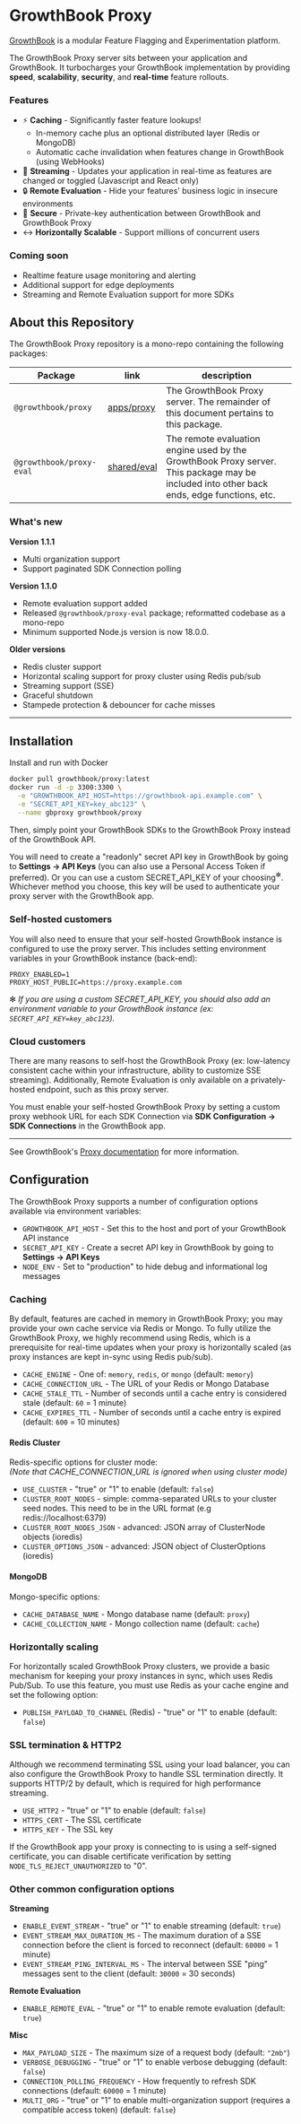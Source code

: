 # GrowthBook Proxy

[GrowthBook](https://www.growthbook.io) is a modular Feature Flagging and Experimentation platform.

The GrowthBook Proxy server sits between your application and GrowthBook. It turbocharges your GrowthBook implementation by providing **speed**, **scalability**, **security**, and **real-time** feature rollouts.

### Features

- :zap: **Caching** - Significantly faster feature lookups!
  - In-memory cache plus an optional distributed layer (Redis or MongoDB)
  - Automatic cache invalidation when features change in GrowthBook (using WebHooks)
- :satellite: **Streaming** - Updates your application in real-time as features are changed or toggled (Javascript and React only)
- :lock: **Remote Evaluation** - Hide your features' business logic in insecure environments
- :key: **Secure** - Private-key authentication between GrowthBook and GrowthBook Proxy
- :left_right_arrow: **Horizontally Scalable** - Support millions of concurrent users

### Coming soon

- Realtime feature usage monitoring and alerting
- Additional support for edge deployments
- Streaming and Remote Evaluation support for more SDKs

## About this Repository ###

The GrowthBook Proxy repository is a mono-repo containing the following packages:

| Package                  | link                                | description                                                                                                                               |
|--------------------------|-------------------------------------|-------------------------------------------------------------------------------------------------------------------------------------------|
| `@growthbook/proxy`      | [apps/proxy](packages/apps/proxy)   | The GrowthBook Proxy server. The remainder of this document pertains to this package.                                                     |
| `@growthbook/proxy-eval` | [shared/eval](packages/shared/eval) | The remote evaluation engine used by the GrowthBook Proxy server. This package may be included into other back ends, edge functions, etc. |

### What's new

**Version 1.1.1**
- Multi organization support
- Support paginated SDK Connection polling

**Version 1.1.0**
- Remote evaluation support added
- Released `@growthbook/proxy-eval` package; reformatted codebase as a mono-repo
- Minimum supported Node.js version is now 18.0.0.

**Older versions**
- Redis cluster support
- Horizontal scaling support for proxy cluster using Redis pub/sub
- Streaming support (SSE)
- Graceful shutdown
- Stampede protection & debouncer for cache misses

---

## Installation

Install and run with Docker

```bash
docker pull growthbook/proxy:latest
docker run -d -p 3300:3300 \
  -e "GROWTHBOOK_API_HOST=https://growthbook-api.example.com" \
  -e "SECRET_API_KEY=key_abc123" \
  --name gbproxy growthbook/proxy
```

Then, simply point your GrowthBook SDKs to the GrowthBook Proxy instead of the GrowthBook API.

You will need to create a "readonly" secret API key in GrowthBook by going to **Settings -> API Keys** (you can also use a Personal Access Token if preferred). Or you can use a custom SECRET_API_KEY of your choosing<sup>✻</sup>. Whichever method you choose, this key will be used to authenticate your proxy server with the GrowthBook app.

### Self-hosted customers

You will also need to ensure that your self-hosted GrowthBook instance is configured to use the proxy server. This includes setting environment variables in your GrowthBook instance (back-end):

```
PROXY_ENABLED=1
PROXY_HOST_PUBLIC=https://proxy.example.com
```

✻ _If you are using a custom SECRET_API_KEY, you should also add an environment variable to your GrowthBook instance (ex: `SECRET_API_KEY=key_abc123`)._


### Cloud customers

There are many reasons to self-host the GrowthBook Proxy (ex: low-latency consistent cache within your infrastructure, ability to customize SSE streaming). Additionally, Remote Evaluation is only available on a privately-hosted endpoint, such as this proxy server.

You must enable your self-hosted GrowthBook Proxy by setting a custom proxy webhook URL for each SDK Connection via **SDK Configuration -> SDK Connections** in the GrowthBook app.

---

See GrowthBook's [Proxy documentation](https://docs.growthbook.io/self-host/proxy#standalone) for more information.

## Configuration

The GrowthBook Proxy supports a number of configuration options available via environment variables:

- `GROWTHBOOK_API_HOST` - Set this to the host and port of your GrowthBook API instance
- `SECRET_API_KEY` - Create a secret API key in GrowthBook by going to **Settings -> API Keys**
- `NODE_ENV` - Set to "production" to hide debug and informational log messages

### Caching

By default, features are cached in memory in GrowthBook Proxy; you may provide your own cache service via Redis or Mongo. To fully utilize the GrowthBook Proxy, we highly recommend using Redis, which is a prerequisite for real-time updates when your proxy is horizontally scaled (as proxy instances are kept in-sync using Redis pub/sub).

- `CACHE_ENGINE` - One of: `memory`, `redis`, or `mongo` (default: `memory`)
- `CACHE_CONNECTION_URL` - The URL of your Redis or Mongo Database
- `CACHE_STALE_TTL` - Number of seconds until a cache entry is considered stale (default: `60` = 1 minute)
- `CACHE_EXPIRES_TTL` - Number of seconds until a cache entry is expired (default: `600` = 10 minutes)

#### Redis Cluster

Redis-specific options for cluster mode:<br />
_(Note that CACHE_CONNECTION_URL is ignored when using cluster mode)_

- `USE_CLUSTER` - "true" or "1" to enable (default: `false`)
- `CLUSTER_ROOT_NODES` - simple: comma-separated URLs to your cluster seed nodes. This need to be in the URL format (e.g redis://localhost:6379)
- `CLUSTER_ROOT_NODES_JSON` - advanced: JSON array of ClusterNode objects (ioredis)
- `CLUSTER_OPTIONS_JSON` - advanced: JSON object of ClusterOptions (ioredis)

#### MongoDB

Mongo-specific options:

- `CACHE_DATABASE_NAME` - Mongo database name (default: `proxy`)
- `CACHE_COLLECTION_NAME` - Mongo collection name (default: `cache`)

### Horizontally scaling

For horizontally scaled GrowthBook Proxy clusters, we provide a basic mechanism for keeping your proxy instances in sync, which uses Redis Pub/Sub. To use this feature, you must use Redis as your cache engine and set the following option:

- `PUBLISH_PAYLOAD_TO_CHANNEL` (Redis) - "true" or "1" to enable (default: `false`)

### SSL termination & HTTP2

Although we recommend terminating SSL using your load balancer, you can also configure the GrowthBook Proxy to handle SSL termination directly. It supports HTTP/2 by default, which is required for high performance streaming.

- `USE_HTTP2` - "true" or "1" to enable (default: `false`)
- `HTTPS_CERT` - The SSL certificate
- `HTTPS_KEY` - The SSL key

If the GrowthBook app your proxy is connecting to is using a self-signed certificate, you can disable certificate verification by setting `NODE_TLS_REJECT_UNAUTHORIZED` to "0".

### Other common configuration options

**Streaming**
- `ENABLE_EVENT_STREAM` - "true" or "1" to enable streaming (default: `true`)
- `EVENT_STREAM_MAX_DURATION_MS` - The maximum duration of a SSE connection before the client is forced to reconnect (default: `60000` = 1 minute)
- `EVENT_STREAM_PING_INTERVAL_MS` - The interval between SSE "ping" messages sent to the client (default: `30000` = 30 seconds)

**Remote Evaluation**
- `ENABLE_REMOTE_EVAL` - "true" or "1" to enable remote evaluation (default: `true`)

**Misc**
- `MAX_PAYLOAD_SIZE` - The maximum size of a request body (default: `"2mb"`)
- `VERBOSE_DEBUGGING` - "true" or "1" to enable verbose debugging (default: `false`)
- `CONNECTION_POLLING_FREQUENCY` - How frequently to refresh SDK connections (default: `60000` = 1 minute)
- `MULTI_ORG` - "true" or "1" to enable multi-organization support (requires a compatible access token) (default: `false`)
